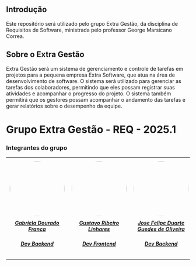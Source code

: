 ## Introdução
Este repositório será utilizado pelo grupo Extra Gestão, da disciplina de Requisitos de Software, ministrada pelo professor George Marsicano Correa.
## Sobre o Extra Gestão
Extra Gestão será um sistema de gerenciamento e controle de tarefas em projetos para a pequena empresa Extra Software, que atua na área de desenvolvimento de software. O sistema será utilizado para gerenciar as tarefas dos colaboradores, permitindo que eles possam registrar suas atividades e acompanhar o progresso do projeto. O sistema também permitirá que os gestores possam acompanhar o andamento das tarefas e gerar relatórios sobre o desempenho da equipe.

# Grupo Extra Gestão - REQ - 2025.1

### Integrantes do grupo

<table style="margin-left: auto; margin-right: auto;">
  <tr>
    <td align="center" style="width: 180px; padding: 10px; word-wrap: break-word;">
      <a href="https://github.com/gabrieladouradof">
        <img src="https://avatars.githubusercontent.com/u/99550075?v=4" style="border-radius: 50%; width: 150px; height: 150px; object-fit: cover;" />
        <h5 style="margin-top: 10px; font-size: 14px;">Gabriela Dourado Franca</h5>
        <h5 style="margin-top: 10px; font-size: 14px;">Dev Backend</h5>
      </a>
    </td>
    <td align="center" style="width: 180px; padding: 10px; word-wrap: break-word;">
      <a href="https://github.com/GustavoLinharess">
        <img src="https://avatars.githubusercontent.com/u/99147725?v=4" style="border-radius: 50%; width: 150px; height: 150px; object-fit: cover;" />
        <h5 style="margin-top: 10px; font-size: 14px;">Gustavo Ribeiro Linhares</h5>
        <h5 style="margin-top: 10px; font-size: 14px;">Dev Frontend</h5>
      </a>
    </td>
    <td align="center" style="width: 180px; padding: 10px; word-wrap: break-word;">
      <a href="https://github.com/Jose1277">
        <img src="https://avatars.githubusercontent.com/u/132015244?v=4" style="border-radius: 50%; width: 150px; height: 150px; object-fit: cover;" />
        <h5 style="margin-top: 10px; font-size: 14px;">Jose Felipe Duarte Guedes de Oliveira</h5>
        <h5 style="margin-top: 10px; font-size: 14px;">Dev Backend</h5>
      </a>
    </td>
    <td align="center" style="width: 180px; padding: 10px; word-wrap: break-word;">
      <a href="https://github.com/Luizinoo">
        <img src="https://avatars.githubusercontent.com/u/116575373?v=4" style="border-radius: 50%; width: 150px; height: 150px; object-fit: cover;" />
        <h5 style="margin-top: 10px; font-size: 14px;">Luis Felipe de Souza Braga</h5>
        <h5 style="margin-top: 10px; font-size: 14px;">Dev Frontend</h5>
      </a>
    </td>
    <td align="center" style="width: 180px; padding: 10px; word-wrap: break-word;">
      <a href="https://github.com/pedroluizfo">
        <img src="https://avatars.githubusercontent.com/u/101995982?v=4" style="border-radius: 50%; width: 150px; height: 150px; object-fit: cover;" />
        <h5 style="margin-top: 10px; font-size: 14px;">Pedro Luiz Fonseca da Silva</h5>
        <h5 style="margin-top: 10px; font-size: 14px;">Líder Backend</h5>
      </a>
    </td>
    <td align="center" style="width: 180px; padding: 10px; word-wrap: break-word;">
      <a href="https://github.com/Vinialves2020">
        <img src="https://avatars.githubusercontent.com/u/69173517?v=4" style="border-radius: 50%; width: 150px; height: 150px; object-fit: cover;" />
        <h5 style="margin-top: 10px; font-size: 14px;">Vinicius Alves Freitas Livramento</h5>
        <h5 style="margin-top: 10px; font-size: 14px;">Líder Frontend</h5>
      </a>
    </td>
  </tr>
</table>